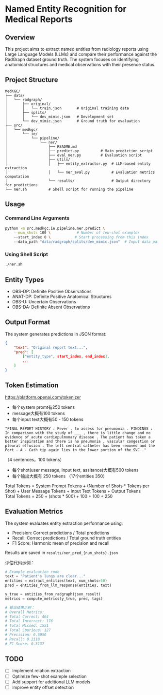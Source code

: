 # Named Entity Recognition for Medical Reports

## Overview
This project aims to extract named entities from radiology reports using Large Language Models (LLMs) and compare their performance against the RadGraph dataset ground truth. The system focuses on identifying anatomical structures and medical observations with their presence status.

## Project Structure
```
MedKGC/
├── data/
│   └── radgraph/
│       ├── original/
│       │   └── train.json       # Original training data
│       ├── splits/
│       │   └── dev_mimic.json   # Development set
│       └── dev_mimic.json       # Ground truth for evaluation
├── src/
│   └── medkgc/
│       └── ie/
│           └── pipeline/
│               └── ner/
│                   ├── README.md
│                   ├── predict.py          # Main prediction script
│                   ├── eval_ner.py         # Evaluation script
│                   ├── utils/
│                   │   ├── entity_extractor.py  # LLM-based entity extraction
│                   │   └── ner_eval.py          # Evaluation metrics computation
│                   └── results/                 # Output directory for predictions
└── ner.sh          # Shell script for running the pipeline
```

## Usage

### Command Line Arguments
```bash
python -m src.medkgc.ie.pipeline.ner.predict \
    --num_shots 100 \            # Number of few-shot examples
    --start_index 0 \           # Start processing from this index
    --data_path "data/radgraph/splits/dev_mimic.json"  # Input data path
```

### Using Shell Script
```bash
./ner.sh
```

## Entity Types
- OBS-DP: Definite Positive Observations
- ANAT-DP: Definite Positive Anatomical Structures
- OBS-U: Uncertain Observations
- OBS-DA: Definite Absent Observations

## Output Format
The system generates predictions in JSON format:
```json
{
    "text": "Original report text...",
    "pred": [
        ["entity_type", start_index, end_index],
        ...
    ]
}
```

## Token Estimation
https://platform.openai.com/tokenizer  

- 每个system promt有250 tokens  
- message大概有100 tokens
- 每个input text大概有50 - 150 tokens
```
"FINAL REPORT HISTORY : Fever , to assess for pneumonia . FINDINGS : In comparison with the study of ___ , there is little change and no evidence of acute cardiopulmonary disease . The patient has taken a better inspiration and there is no pneumonia , vascular congestion or pleural effusion . The left central catheter has been removed and the Port - A - Cath tip again lies in the lower portion of the SVC ."
```
（4 sentences，100 tokens）
- 每个shot(user message, input text, assitance)大概有500 tokens  
- 每个输出大概有 250 tokens （17个entities 350）
  
Total Tokens = System Prompt Tokens + (Number of Shots * Tokens per Shot) + User Message Tokens + Input Text Tokens + Output Tokens  
Total Tokens = 250 + (shots * 500) + 100 + 100 + 250

## Evaluation Metrics
The system evaluates entity extraction performance using:
- Precision: Correct predictions / Total predictions
- Recall: Correct predictions / Total ground truth entities
- F1 Score: Harmonic mean of precision and recall

Results are saved in `results/ner_pred_{num_shots}.json`

评估代码示例：
```python
# Example evaluation code
text = "Patient's lungs are clear..."
entities = extract_entities(text, num_shots=50)
pred = entities_from_llm_response(entities, text)

y_true = entities_from_radgraph(json_result)
metrics = compute_metrics(y_true, pred, tags)

# 输出结果示例：
# Overall Metrics:
# Total Correct: 464
# Total Incorrect: 176
# Total Missed: 1551
# Total Spurious: 127
# Precision: 0.6050
# Recall: 0.2118
# F1 Score: 0.3137
```


## TODO
- [ ] Implement relation extraction
- [ ] Optimize few-shot example selection
- [ ] Add support for additional LLM models
- [ ] Improve entity offset detection
